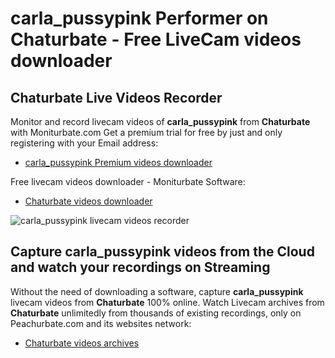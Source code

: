 # carla_pussypink Performer on Chaturbate - Free LiveCam videos downloader

## Chaturbate Live Videos Recorder

Monitor and record livecam videos of **carla_pussypink** from **Chaturbate** with Moniturbate.com
Get a premium trial for free by just and only registering with your Email address:
* [carla_pussypink Premium videos downloader](https://moniturbate.com/request-demo-licence-key.html)

Free livecam videos downloader - Moniturbate Software:
* [Chaturbate videos downloader](https://moniturbate.com/moniturbate-download-software.html)

![carla_pussypink livecam videos recorder](https://peachurnet.com/templates/moniturbate-software.png)


## Capture carla_pussypink videos from the Cloud and watch your recordings on Streaming

Without the need of downloading a software, capture **carla_pussypink** livecam videos from **Chaturbate** 100% online.
Watch Livecam archives from **Chaturbate** unlimitedly from thousands of existing recordings, only on Peachurbate.com and its websites network:
* [Chaturbate videos archives](https://peachurnet.com/)